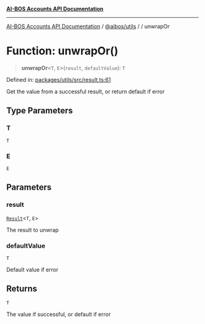 [**AI-BOS Accounts API Documentation**](../../../README.md)

***

[AI-BOS Accounts API Documentation](../../../README.md) / [@aibos/utils](../README.md) / [](../README.md) / unwrapOr

# Function: unwrapOr()

> **unwrapOr**\<`T`, `E`\>(`result`, `defaultValue`): `T`

Defined in: [packages/utils/src/result.ts:61](https://github.com/pohlai88/accounts/blob/48103fb36d28b2b9bfb33472b6de2f719773cde9/packages/utils/src/result.ts#L61)

Get the value from a successful result, or return default if error

## Type Parameters

### T

`T`

### E

`E`

## Parameters

### result

[`Result`](../type-aliases/Result.md)\<`T`, `E`\>

The result to unwrap

### defaultValue

`T`

Default value if error

## Returns

`T`

The value if successful, or default if error
